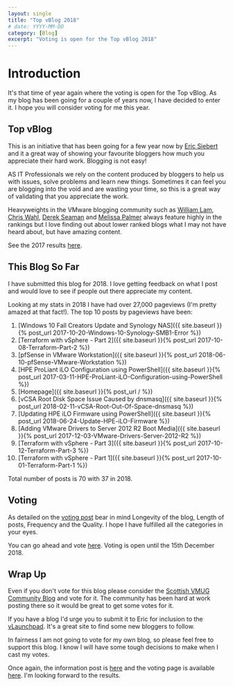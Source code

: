 ```yaml
---
layout: single
title: "Top vBlog 2018"
# date: YYYY-MM-DD
category: [Blog]
excerpt: "Voting is open for the Top vBlog 2018"
---
```

# Introduction

It's that time of year again where the voting is open for the Top vBlog. As my blog has been going for a couple of years now, I have decided to enter it. I hope you will consider voting for me this year.

## Top vBlog

This is an initiative that has been going for a few year now by [Eric Siebert](https://twitter.com/ericsiebert) and it a great way of showing your favourite bloggers how much you appreciate their hard work. Blogging is not easy!

AS IT Professionals we rely on the content produced by bloggers to help us with issues, solve problems and learn new things. Sometimes it can feel you are blogging into the void and are wasting your time, so this is a great way of validating that you appreciate the work.

Heavyweights in the VMware blogging community such as [William Lam](https://www.virtuallyghetto.com/), [Chris Wahl](http://wahlnetwork.com/), [Derek Seaman](https://www.derekseaman.com/) and [Melissa Palmer](https://vmiss.net/) always feature highly in the rankings but I love finding out about lower ranked blogs what I may not have heard about, but have amazing content.

See the 2017 results [here](http://vsphere-land.com/news/top-vblog-2017-full-results.html).

## This Blog So Far

I have submitted this blog for 2018. I love getting feedback on what I post and would love to see if people out there appreciate my content.

Looking at my stats in 2018 I have had over 27,000 pageviews (I'm pretty amazed at that fact!). The top 10 posts by pageviews have been:

1. [Windows 10 Fall Creators Update and Synology NAS]({{ site.baseurl }}{% post_url 2017-10-20-Windows-10-Synology-SMB1-Error %})
2. [Terraform with vSphere - Part 2]({{ site.baseurl }}{% post_url 2017-10-08-Terraform-Part-2 %})
3. [pfSense in VMware Workstation]({{ site.baseurl }}{% post_url 2018-06-10-pfSense-VMware-Workstation %})
4. [HPE ProLiant iLO Configuration using PowerShell]({{ site.baseurl }}{% post_url 2017-03-11-HPE-ProLiant-iLO-Configuration-using-PowerShell %})
5. [Homepage]({{ site.baseurl }}{% post_url / %})
6. [vCSA Root Disk Space Issue Caused by dnsmasq]({{ site.baseurl }}{% post_url 2018-02-11-vCSA-Root-Out-Of-Space-dnsmasq %})
7. [Updating HPE iLO Firmware using PowerShell]({{ site.baseurl }}{% post_url 2018-06-24-Update-HPE-iLO-Firmware %})
8. [Adding VMware Drivers to Server 2012 R2 Boot Media]({{ site.baseurl }}{% post_url 2017-12-03-VMware-Drivers-Server-2012-R2 %})
9. [Terraform with vSphere - Part 3]({{ site.baseurl }}{% post_url 2017-10-12-Terraform-Part-3 %})
10. [Terraform with vSphere - Part 1]({{ site.baseurl }}{% post_url 2017-10-01-Terraform-Part-1 %})

Total number of posts is 70 with 37 in 2018.

## Voting

As detailed on the [voting post](http://vsphere-land.com/news/voting-now-open-for-top-vblog-2018.html) bear in mind Longevity of the blog, Length of posts, Frequency and the Quality. I hope I have fulfilled all the categories in your eyes.

You can go ahead and vote [here](https://topvblog.questionpro.com/). Voting is open until the 15th December 2018.

## Wrap Up

Even if you don't vote for this blog please consider the [Scottish VMUG Community Blog](http://www.scottishvmug.com/) and vote for it. The community has been hard at work posting there so it would be great to get some votes for it.

If you have a blog I'd urge you to submit it to Eric for inclusion to the [vLaunchpad](http://thevpad.com/). It's a great site to find some new bloggers to follow.

In fairness I am not going to vote for my own blog, so please feel free to support this blog. I know I will have some tough decisions to make when I cast my votes.

Once again, the information post is [here](http://vsphere-land.com/uncategorized/introducing-top-vblog-2018.html) and the voting page is available [here](https://topvblog.questionpro.com/). I'm looking forward to the results.